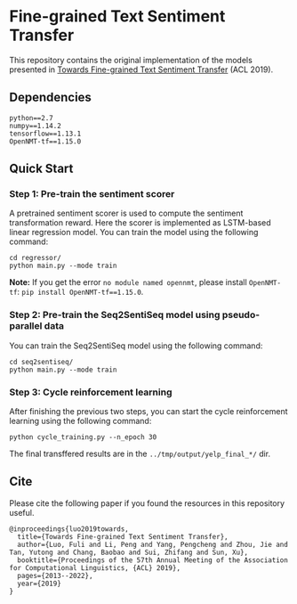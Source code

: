 # Fine-grained Text Sentiment Transfer
This repository contains the original implementation of the models presented in
[Towards Fine-grained Text Sentiment Transfer](https://www.aclweb.org/anthology/P19-1194.pdf) (ACL 2019).

## Dependencies
```
python==2.7
numpy==1.14.2
tensorflow==1.13.1
OpenNMT-tf==1.15.0 
```

## Quick Start

### Step 1: Pre-train the sentiment scorer
A pretrained sentiment scorer is used to compute the sentiment transformation reward. Here the scorer is implemented as LSTM-based linear regression model. You can train the model using the following command:
```
cd regressor/
python main.py --mode train
```
**Note:** If you get the error `no module named opennmt`, please install `OpenNMT-tf`: `pip install OpenNMT-tf==1.15.0`.

### Step 2: Pre-train the Seq2SentiSeq model using pseudo-parallel data
You can train the Seq2SentiSeq model using the following command:
```
cd seq2sentiseq/
python main.py --mode train
```

### Step 3: Cycle reinforcement learning
After finishing the previous two steps, you can start the cycle reinforcement learning using the following command:
```
python cycle_training.py --n_epoch 30
```
The final transffered results are in the `../tmp/output/yelp_final_*/` dir.

## Cite
Please cite the following paper if you found the resources in this repository useful.
```
@inproceedings{luo2019towards,
  title={Towards Fine-grained Text Sentiment Transfer},
  author={Luo, Fuli and Li, Peng and Yang, Pengcheng and Zhou, Jie and Tan, Yutong and Chang, Baobao and Sui, Zhifang and Sun, Xu},
  booktitle={Proceedings of the 57th Annual Meeting of the Association for Computational Linguistics, {ACL} 2019},
  pages={2013--2022},
  year={2019}
}
```
